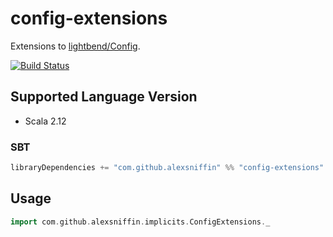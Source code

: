 # config-extensions

Extensions to [lightbend/Config](https://github.com/lightbend/config).

[![Build Status](https://travis-ci.com/alexsniffin/config-extensions.svg?branch=master)](https://travis-ci.com/alexsniffin/config-extensions)

## Supported Language Version
- Scala 2.12

### SBT
```scala
libraryDependencies += "com.github.alexsniffin" %% "config-extensions" % version
```

## Usage

```scala
import com.github.alexsniffin.implicits.ConfigExtensions._
```